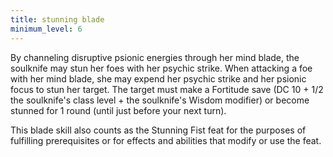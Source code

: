 ```yaml
---
title: stunning blade
minimum_level: 6
---
```


By channeling disruptive psionic energies through her mind blade, the soulknife may stun her foes with her psychic strike. When attacking a foe with her mind blade, she may expend her psychic strike and her psionic focus to stun her target. The target must make a Fortitude save (DC 10 + 1/2 the soulknife's class level + the soulknife's Wisdom modifier) or become stunned for 1 round (until just before your next turn).

This blade skill also counts as the Stunning Fist feat for the purposes of fulfilling prerequisites or for effects and abilities that modify or use the feat.
